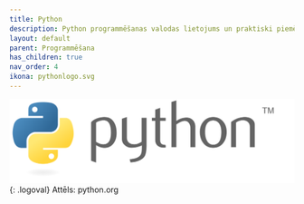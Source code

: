 ```yaml
---
title: Python
description: Python programmēšanas valodas lietojums un praktiski piemēri
layout: default
parent: Programmēšana
has_children: true
nav_order: 4
ikona: pythonlogo.svg
---
```

![pythonlogo](/media/pythonlogo.svg){: .logoval}
Attēls: python.org